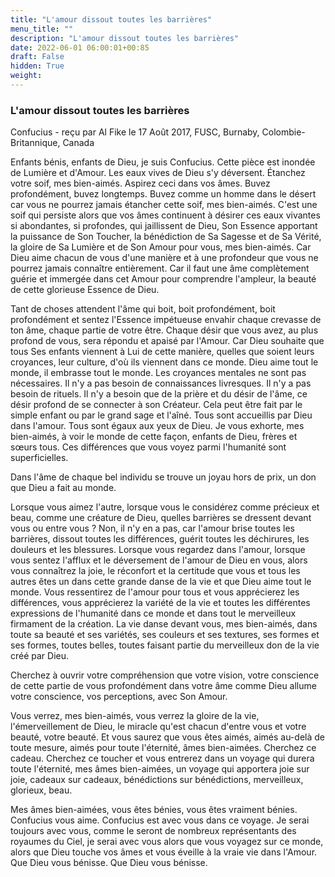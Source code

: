 ```yaml
---
title: "L'amour dissout toutes les barrières"
menu_title: ""
description: "L'amour dissout toutes les barrières"
date: 2022-06-01 06:00:01+00:85
draft: False
hidden: True
weight:
---
```

### L'amour dissout toutes les barrières

Confucius - reçu par Al Fike le 17 Août 2017, FUSC, Burnaby, Colombie-Britannique, Canada

Enfants bénis, enfants de Dieu, je suis Confucius. Cette pièce est inondée de Lumière et d'Amour. Les eaux vives de Dieu s'y déversent. Étanchez votre soif, mes bien-aimés. Aspirez ceci dans vos âmes. Buvez profondément, buvez longtemps. Buvez comme un homme dans le désert car vous ne pourrez jamais étancher cette soif, mes bien-aimés. C'est une soif qui persiste alors que vos âmes continuent à désirer ces eaux vivantes si abondantes, si profondes, qui jaillissent de Dieu, Son Essence apportant la puissance de Son Toucher, la bénédiction de Sa Sagesse et de Sa Vérité, la gloire de Sa Lumière et de Son Amour pour vous, mes bien-aimés. Car Dieu aime chacun de vous d'une manière et à une profondeur que vous ne pourrez jamais connaître entièrement. Car il faut une âme complètement guérie et immergée dans cet Amour pour comprendre l'ampleur, la beauté de cette glorieuse Essence de Dieu.

Tant de choses attendent l'âme qui boit, boit profondément, boit profondément et sentez l'Essence impétueuse envahir chaque crevasse de ton âme, chaque partie de votre être. Chaque désir que vous avez, au plus profond de vous, sera répondu et apaisé par l'Amour. Car Dieu souhaite que tous Ses enfants viennent à Lui de cette manière, quelles que soient leurs croyances, leur culture, d'où ils viennent dans ce monde. Dieu aime tout le monde, il embrasse tout le monde. Les croyances mentales ne sont pas nécessaires. Il n'y a pas besoin de connaissances livresques. Il n'y a pas besoin de rituels. Il n'y a besoin que de la prière et du désir de l'âme, ce désir profond de se connecter à son Créateur. Cela peut être fait par le simple enfant ou par le grand sage et l'aîné. Tous sont accueillis par Dieu dans l'amour. Tous sont égaux aux yeux de Dieu. Je vous exhorte, mes bien-aimés, à voir le monde de cette façon, enfants de Dieu, frères et sœurs tous. Ces différences que vous voyez parmi l'humanité sont superficielles.

Dans l'âme de chaque bel individu se trouve un joyau hors de prix, un don que Dieu a fait au monde. 

Lorsque vous aimez l'autre, lorsque vous le considérez comme précieux et beau, comme une créature de Dieu, quelles barrières se dressent devant vous ou entre vous ? Non, il n'y en a pas, car l'amour brise toutes les barrières, dissout toutes les différences, guérit toutes les déchirures, les douleurs et les blessures. Lorsque vous regardez dans l'amour, lorsque vous sentez l'afflux et le déversement de l'amour de Dieu en vous, alors vous connaîtrez la joie, le réconfort et la certitude que vous et tous les autres êtes un dans cette grande danse de la vie et que Dieu aime tout le monde. Vous ressentirez de l'amour pour tous et vous apprécierez les différences, vous apprécierez la variété de la vie et toutes les différentes expressions de l'humanité dans ce monde et dans tout le merveilleux firmament de la création. La vie danse devant vous, mes bien-aimés, dans toute sa beauté et ses variétés, ses couleurs et ses textures, ses formes et ses formes, toutes belles, toutes faisant partie du merveilleux don de la vie créé par Dieu.

Cherchez à ouvrir votre compréhension que votre vision, votre conscience de cette partie de vous profondément dans votre âme comme Dieu allume votre conscience, vos perceptions, avec Son Amour. 

Vous verrez, mes bien-aimés, vous verrez la gloire de la vie, l'émerveillement de Dieu, le miracle qu'est chacun d'entre vous et votre beauté, votre beauté. Et vous saurez que vous êtes aimés, aimés au-delà de toute mesure, aimés pour toute l'éternité, âmes bien-aimées. Cherchez ce cadeau. Cherchez ce toucher et vous entrerez dans un voyage qui durera toute l'éternité, mes âmes bien-aimées, un voyage qui apportera joie sur joie, cadeaux sur cadeaux, bénédictions sur bénédictions, merveilleux, glorieux, beau.

Mes âmes bien-aimées, vous êtes bénies, vous êtes vraiment bénies. Confucius vous aime. Confucius est avec vous dans ce voyage. Je serai toujours avec vous, comme le seront de nombreux représentants des royaumes du Ciel, je serai avec vous alors que vous voyagez sur ce monde, alors que Dieu touche vos âmes et vous éveille à la vraie vie dans l'Amour. Que Dieu vous bénisse. Que Dieu vous bénisse.
